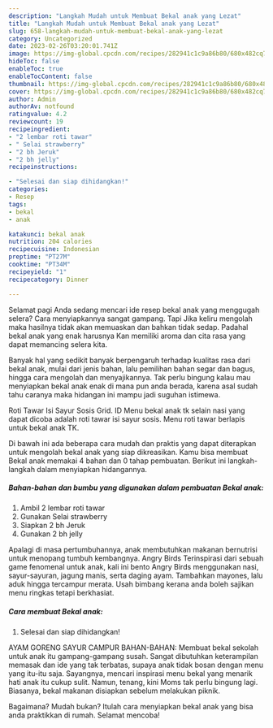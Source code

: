 ```yaml
---
description: "Langkah Mudah untuk Membuat Bekal anak yang Lezat"
title: "Langkah Mudah untuk Membuat Bekal anak yang Lezat"
slug: 658-langkah-mudah-untuk-membuat-bekal-anak-yang-lezat
category: Uncategorized
date: 2023-02-26T03:20:01.741Z
image: https://img-global.cpcdn.com/recipes/282941c1c9a86b80/680x482cq70/bekal-anak-foto-resep-utama.jpg
hideToc: false
enableToc: true
enableTocContent: false
thumbnail: https://img-global.cpcdn.com/recipes/282941c1c9a86b80/680x482cq70/bekal-anak-foto-resep-utama.jpg
cover: https://img-global.cpcdn.com/recipes/282941c1c9a86b80/680x482cq70/bekal-anak-foto-resep-utama.jpg
author: Admin
authorAv: notfound
ratingvalue: 4.2
reviewcount: 19
recipeingredient:
- "2 lembar roti tawar"
- " Selai strawberry"
- "2 bh Jeruk"
- "2 bh jelly"
recipeinstructions:

- "Selesai dan siap dihidangkan!"
categories:
- Resep
tags:
- bekal
- anak

katakunci: bekal anak 
nutrition: 204 calories
recipecuisine: Indonesian
preptime: "PT27M"
cooktime: "PT34M"
recipeyield: "1"
recipecategory: Dinner

---
```



Selamat pagi Anda sedang mencari ide resep bekal anak yang menggugah selera? Cara menyiapkannya sangat gampang. Tapi Jika keliru mengolah maka hasilnya tidak akan memuaskan dan bahkan tidak sedap. Padahal bekal anak yang enak harusnya Kan memiliki aroma dan cita rasa yang dapat memancing selera kita.


Banyak hal yang sedikit banyak berpengaruh terhadap kualitas rasa dari bekal anak, mulai dari jenis bahan, lalu pemilihan bahan segar dan bagus, hingga cara mengolah dan menyajikannya. Tak perlu bingung kalau mau menyiapkan bekal anak enak di mana pun anda berada, karena asal sudah tahu caranya maka hidangan ini mampu jadi suguhan istimewa.

Roti Tawar Isi Sayur Sosis Grid. ID Menu bekal anak tk selain nasi yang dapat dicoba adalah roti tawar isi sayur sosis. Menu roti tawar berlapis untuk bekal anak TK.


Di bawah ini ada beberapa cara mudah dan praktis yang dapat diterapkan untuk mengolah bekal anak yang siap dikreasikan. Kamu bisa membuat Bekal anak memakai 4 bahan dan 0 tahap pembuatan. Berikut ini langkah-langkah dalam menyiapkan hidangannya.

<!--inarticleads1-->

##### Bahan-bahan dan bumbu yang digunakan dalam pembuatan Bekal anak:

1. Ambil 2 lembar roti tawar
1. Gunakan  Selai strawberry
1. Siapkan 2 bh Jeruk
1. Gunakan 2 bh jelly


Apalagi di masa pertumbuhannya, anak membutuhkan makanan bernutrisi untuk menopang tumbuh kembangnya. Angry Birds Terinspirasi dari sebuah game fenomenal untuk anak, kali ini bento Angry Birds menggunakan nasi, sayur-sayuran, jagung manis, serta daging ayam. Tambahkan mayones, lalu aduk hingga tercampur merata. Usah bimbang kerana anda boleh sajikan menu ringkas tetapi berkhasiat. 

<!--inarticleads2-->

##### Cara membuat Bekal anak:


1. Selesai dan siap dihidangkan!

AYAM GORENG SAYUR CAMPUR BAHAN-BAHAN: Membuat bekal sekolah untuk anak itu gampang-gampang susah. Sangat dibutuhkan keterampilan memasak dan ide yang tak terbatas, supaya anak tidak bosan dengan menu yang itu-itu saja. Sayangnya, mencari inspirasi menu bekal yang menarik hati anak itu cukup sulit. Namun, tenang, kini Moms tak perlu bingung lagi. Biasanya, bekal makanan disiapkan sebelum melakukan piknik. 

Bagaimana? Mudah bukan? Itulah cara menyiapkan bekal anak yang bisa anda praktikkan di rumah. Selamat mencoba!
